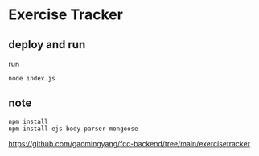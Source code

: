 # Exercise Tracker

## deploy and run


run
```
node index.js
```






## note
```
npm install
npm install ejs body-parser mongoose
```



https://github.com/gaomingyang/fcc-backend/tree/main/exercisetracker